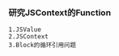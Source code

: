 <h3 id="toc_0">研究JSContext的Function</h3>

<pre><code>1.JSValue
2.JSContext
3.Block的循环引用问题
</code></pre>

